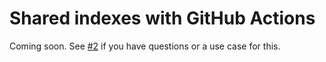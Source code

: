 # Shared indexes with GitHub Actions

Coming soon. See [#2](https://github.com/dockergiant/jetbrains-indexer/issues/2) if you have questions or a use case for this.

